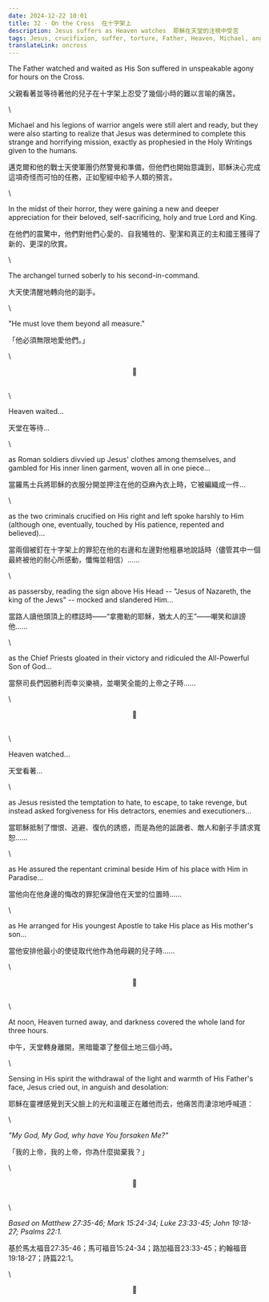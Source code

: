 ```yaml
---
date: 2024-12-22 10:01
title: 32 - On the Cross  在十字架上
description: Jesus suffers as Heaven watches  耶穌在天堂的注視中受苦
tags: Jesus, crucifixion, suffer, torture, Father, Heaven, Michael, angel, warrior, demon
translateLink: oncross
---
```


The Father watched and waited as His Son suffered in unspeakable agony for hours on the Cross. 

父親看著並等待著他的兒子在十字架上忍受了幾個小時的難以言喻的痛苦。

\

Michael and his legions of warrior angels were still alert and ready, but they were also starting to realize that Jesus was determined to complete this strange and horrifying mission, exactly as prophesied in the Holy Writings given to the humans. 

邁克爾和他的戰士天使軍團仍然警覺和準備，但他們也開始意識到，耶穌決心完成這項奇怪而可怕的任務，正如聖經中給予人類的預言。

\

In the midst of their horror, they were gaining a new and deeper appreciation for their beloved, self-sacrificing, holy and true Lord and King. 

在他們的震驚中，他們對他們心愛的、自我犧牲的、聖潔和真正的主和國王獲得了新的、更深的欣賞。

\

The archangel turned soberly to his second-in-command.

大天使清醒地轉向他的副手。

\

"He must love them beyond all measure."

「他必須無限地愛他們。」

\

<center>💠</center>

\
\

Heaven waited...

天堂在等待...

\

as Roman soldiers divvied up Jesus' clothes among themselves, and gambled for His inner linen garment, woven all in one piece...

當羅馬士兵將耶穌的衣服分開並押注在他的亞麻內衣上時，它被編織成一件...

\

as the two criminals crucified on His right and left spoke harshly to Him (although one, eventually, touched by His patience, repented and believed)...

當兩個被釘在十字架上的罪犯在他的右邊和左邊對他粗暴地說話時（儘管其中一個最終被他的耐心所感動，懺悔並相信）......

\

as passersby, reading the sign above His Head -- "Jesus of Nazareth, the king of the Jews" -- mocked and slandered Him...

當路人讀他頭頂上的標誌時——“拿撒勒的耶穌，猶太人的王”——嘲笑和誹謗他......

\

as the Chief Priests gloated in their victory and ridiculed the All-Powerful Son of God...

當祭司長們因勝利而幸災樂禍，並嘲笑全能的上帝之子時......

\

<center>💠</center>

\
\

Heaven watched...

天堂看著...

\

as Jesus resisted the temptation to hate, to escape, to take revenge, but instead asked forgiveness for His detractors, enemies and executioners...

當耶穌抵制了憎恨、逃避、復仇的誘惑，而是為他的詆譭者、敵人和劊子手請求寬恕......

\

as He assured the repentant criminal beside Him of his place with Him in Paradise...

當他向在他身邊的悔改的罪犯保證他在天堂的位置時......

\

as He arranged for His youngest Apostle to take His place as His mother's son...

當他安排他最小的使徒取代他作為他母親的兒子時......

\

<center>💠</center>

\
\

At noon, Heaven turned away, and darkness covered the whole land for three hours. 

中午，天堂轉身離開，黑暗籠罩了整個土地三個小時。

\

Sensing in His spirit the withdrawal of the light and warmth of His Father's face, Jesus cried out, in anguish and desolation:

耶穌在靈裡感覺到天父臉上的光和溫暖正在離他而去，他痛苦而淒涼地呼喊道：

\

*"My God, My God, why have You forsaken Me?"*

「我的上帝，我的上帝，你為什麼拋棄我？」

\

<center>💠</center>

\
\

*Based on Matthew 27:35-46; Mark 15:24-34; Luke 23:33-45; John 19:18-27; Psalms 22:1.*

基於馬太福音27:35-46；馬可福音15:24-34；路加福音23:33-45；約翰福音19:18-27；詩篇22:1。

\

<center>💠</center>
